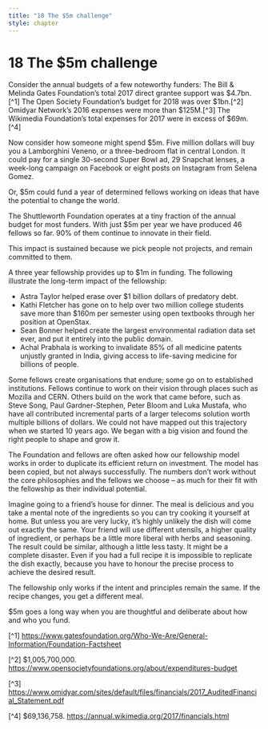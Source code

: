 ```yaml
---
title: "18 The $5m challenge"
style: chapter
---
```


# 18 The $5m challenge

Consider the annual budgets of a few noteworthy funders: The Bill & Melinda Gates Foundation’s total 2017 direct grantee support was $4.7bn.[^1] The Open Society Foundation’s budget for 2018 was over $1bn.[^2] Omidyar Network’s 2016 expenses were more than $125M.[^3] The Wikimedia Foundation’s total expenses for 2017 were in excess of $69m. [^4]

Now consider how someone might spend $5m. Five million dollars will buy you a Lamborghini Veneno, or a three-bedroom flat in central London. It could pay for a single 30-second Super Bowl ad, 29 Snapchat lenses, a week-long campaign on Facebook or eight posts on Instagram from Selena Gomez.

Or, $5m could fund a year of determined fellows working on ideas that have the potential to change the world.

The Shuttleworth Foundation operates at a tiny fraction of the annual budget for most funders. With just $5m per year we have produced 46 fellows so far. 90% of them continue to innovate in their field.

This impact is sustained because we pick people not projects, and remain committed to them.

A three year fellowship provides up to $1m in funding. The following illustrate the long-term impact of the fellowship:

* Astra Taylor helped erase over $1 billion dollars of predatory debt.
* Kathi Fletcher has gone on to help over two million college students save more than $160m per semester using open textbooks through her position at OpenStax.
* Sean Bonner helped create the largest environmental radiation data set ever, and put it entirely into the public domain.
* Achal Prabhala is working to invalidate 85% of all medicine patents unjustly granted in India, giving access to life-saving medicine for billions of people.

Some fellows create organisations that endure; some go on to established institutions. Fellows continue to work on their vision through places such as Mozilla and CERN. Others build on the work that came before, such as Steve Song, Paul Gardner-Stephen, Peter Bloom and Luka Mustafa, who have all contributed incremental parts of a larger telecoms solution worth multiple billions of dollars. We could not have mapped out this trajectory when we started 10 years ago. We began with a big vision and found the right people to shape and grow it.

The Foundation and fellows are often asked how our fellowship model works in order to duplicate its efficient return on investment. The model has been copied, but not always successfully. The numbers don’t work without the core philosophies and the fellows we choose – as much for their fit with the fellowship as their individual potential.

Imagine going to a friend’s house for dinner. The meal is delicious and you take a mental note of the ingredients so you can try cooking it yourself at home. But unless you are very lucky, it’s highly unlikely the dish will come out exactly the same. Your friend will use different utensils, a higher quality of ingredient, or perhaps be a little more liberal with herbs and seasoning. The result could be similar, although a little less tasty. It might be a complete disaster. Even if you had a full recipe it is impossible to replicate the dish exactly, because you have to honour the precise process to achieve the desired result.

The fellowship only works if the intent and principles remain the same. If the recipe changes, you get a different meal.

$5m goes a long way when you are thoughtful and deliberate about how and who you fund.

[^1] https://www.gatesfoundation.org/Who-We-Are/General-Information/Foundation-Factsheet

[^2] $1,005,700,000. https://www.opensocietyfoundations.org/about/expenditures-budget

[^3] https://www.omidyar.com/sites/default/files/financials/2017_AuditedFinancial_Statement.pdf

[^4] $69,136,758. https://annual.wikimedia.org/2017/financials.html
